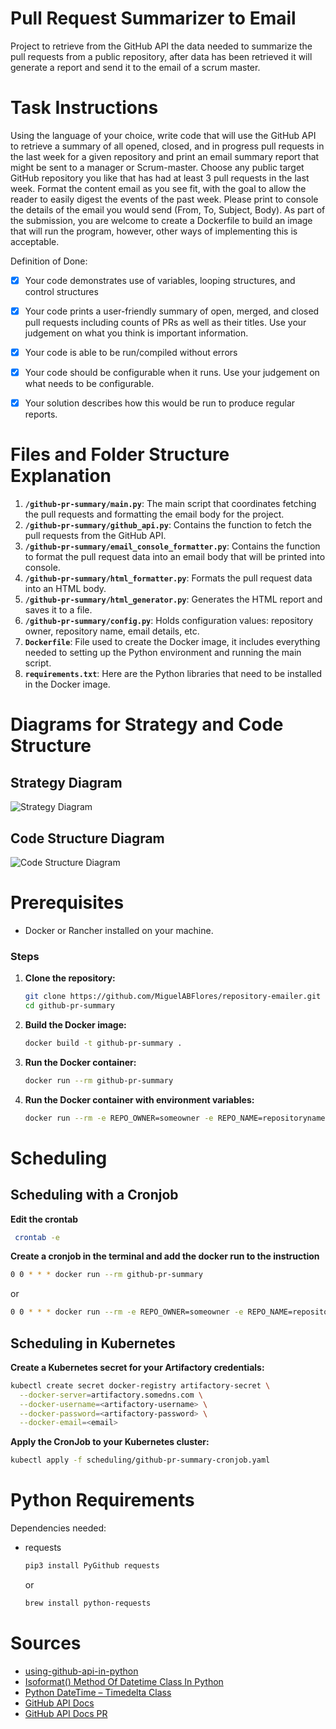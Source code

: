 # Pull Request Summarizer to Email

Project to retrieve from the GitHub API the data needed to summarize the pull requests from a public repository, after data has been retrieved it will generate a report and send it to the email of a scrum master.

# Task Instructions

Using the language of your choice, write code that will use the GitHub API to retrieve a summary of all opened, closed, and in progress pull requests in the last week for a given repository and print an email summary report that might be sent to a manager or Scrum-master. Choose any public target GitHub repository you like that has had at least 3 pull requests in the last week. Format the content email as you see fit, with the goal to allow the reader to easily digest the events of the past week. Please print to console the details of the email you would send (From, To, Subject, Body). As part of the submission, you are welcome to create a Dockerfile to build an image that will run the program, however, other ways of implementing this is acceptable.

Definition of Done:

- [x] Your code demonstrates use of variables, looping structures, and control structures

- [x] Your code prints a user-friendly summary of open, merged, and closed pull requests including counts of PRs as well as their titles. Use your judgement on what you think is important information.

- [x] Your code is able to be run/compiled without errors

- [x] Your code should be configurable when it runs. Use your judgement on what needs to be configurable.

- [x] Your solution describes how this would be run to produce regular reports.

# Files and Folder Structure Explanation

1. **`/github-pr-summary/main.py`**: The main script that coordinates fetching the pull requests and formatting the email body for the project.
2. **`/github-pr-summary/github_api.py`**: Contains the function to fetch the pull requests from the GitHub API.
3. **`/github-pr-summary/email_console_formatter.py`**: Contains the function to format the pull request data into an email body that will be printed into console.
4. **`/github-pr-summary/html_formatter.py`**: Formats the pull request data into an HTML body.
5. **`/github-pr-summary/html_generator.py`**: Generates the HTML report and saves it to a file.
6. **`/github-pr-summary/config.py`**: Holds configuration values: repository owner, repository name, email details, etc.
7. **`Dockerfile`**: File used to create the Docker image, it includes everything needed to setting up the Python environment and running the main script.
8. **`requirements.txt`**: Here are the Python libraries that need to be installed in the Docker image.

# Diagrams for Strategy and Code Structure

## Strategy Diagram

![Strategy Diagram](diagrams/repository-emailer-strategy.drawio.png)

## Code Structure Diagram

![Code Structure Diagram](diagrams/repository-emailer.drawio.png)

# Prerequisites

- Docker or Rancher installed on your machine.

### Steps

1. **Clone the repository:**

   ```bash
   git clone https://github.com/MiguelABFlores/repository-emailer.git
   cd github-pr-summary
   ```

2. **Build the Docker image:**

   ```bash
   docker build -t github-pr-summary .
   ```

3. **Run the Docker container:**

   ```bash
   docker run --rm github-pr-summary
   ```

4. **Run the Docker container with environment variables:**

   ```bash
   docker run --rm -e REPO_OWNER=someowner -e REPO_NAME=repositoryname -e EMAIL_FROM=someonesemailfrom@example.com -e EMAIL_TO=someonesemailto@example.com -e EMAIL_SUBJECT="Some Public Repository Weekly PR Summary" github-pr-summary
   ```

# Scheduling

## Scheduling with a Cronjob

**Edit the crontab**

```bash
 crontab -e
```

**Create a cronjob in the terminal and add the docker run to the instruction**

```bash
0 0 * * * docker run --rm github-pr-summary
```

or

```bash
0 0 * * * docker run --rm -e REPO_OWNER=someowner -e REPO_NAME=repositoryname -e EMAIL_FROM=someonesemailfrom@example.com -e EMAIL_TO=someonesemailto@example.com -e EMAIL_SUBJECT="Some Public Repository Weekly PR Summary" github-pr-summary
```

## Scheduling in Kubernetes

**Create a Kubernetes secret for your Artifactory credentials:**

```bash
kubectl create secret docker-registry artifactory-secret \
  --docker-server=artifactory.somedns.com \
  --docker-username=<artifactory-username> \
  --docker-password=<artifactory-password> \
  --docker-email=<email>
```

**Apply the CronJob to your Kubernetes cluster:**

```bash
kubectl apply -f scheduling/github-pr-summary-cronjob.yaml
```

# Python Requirements

Dependencies needed:

- requests

  ```bash
  pip3 install PyGithub requests
  ```

  or

  ```bash
  brew install python-requests
  ```

# Sources

- [using-github-api-in-python](https://thepythoncode.com/article/using-github-api-in-python)
- [Isoformat() Method Of Datetime Class In Python](https://www.geeksforgeeks.org/isoformat-method-of-datetime-class-in-python/)
- [Python DateTime – Timedelta Class](https://www.geeksforgeeks.org/python-datetime-timedelta-class/?ref=lbp)
- [GitHub API Docs](https://docs.github.com/en/rest/pulls?apiVersion=2022-11-28)
- [GitHub API Docs PR](https://docs.github.com/en/rest/pulls/pulls?apiVersion=2022-11-28#list-pull-requests)
